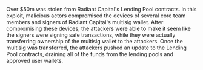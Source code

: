 Over $50m was stolen from Radiant Capital's Lending Pool contracts. In this exploit, malicious actors compromised the devices of several core team members and signers of Radiant Capital's multisig wallet. After compromising these devices, the attackers were able to make it seem like the signers were signing safe transactions, while they were actually transferring ownership of the multisig wallet to the attackers. Once the multisig was transferred, the attackers pushed an update to the Lending Pool contracts, draining all of the funds from the lending pools and approved user wallets.

